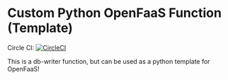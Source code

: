 # Custom Python OpenFaaS Function (Template)

Circle CI: [![CircleCI](https://circleci.com/gh/chrisioa/python_faas_template.svg?style=svg)](https://circleci.com/gh/chrisioa/python_faas_template)

This is a db-writer function, but can be used as a python template for OpenFaaS!


